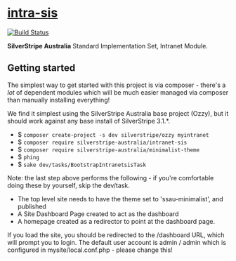 # [intra-sis](https://github.com/silverstripe-australia)

[![Build Status](https://travis-ci.org/silverstripe-australia/silverstripe-ba-sis.svg?branch=master)](https://travis-ci.org/silverstripe-australia/silverstripe-ba-sis)

**SilverStripe Australia** Standard Implementation Set, Intranet Module.

## Getting started

The simplest way to get started with this project is via composer - there's a 
_lot_ of dependent modules which will be much easier managed via composer than 
manually installing everything! 

We find it simplest using the SilverStripe Australia base project (Ozzy), but
it should work against any base install of SilverStripe 3.1.*. 

* $ `composer create-project -s dev silverstripe/ozzy myintranet`
* $ `composer require silverstripe-australia/intranet-sis`
* $ `composer require silverstripe-australia/minimalist-theme`
* $ `phing`
* $ `sake dev/tasks/BootstrapIntranetsisTask`

Note: the last step above performs the following - if you're comfortable doing
these by yourself, skip the dev/task. 

* The top level site needs to have the theme set to 'ssau-minimalist', and published
* A Site Dashboard Page created to act as the dashboard
* A homepage created as a redirector to point at the dashboard page. 

If you load the site, you should be redirected to the /dashboard URL, which
will prompt you to login. The default user account is admin / admin which is 
configured in mysite/local.conf.php - please change this!



